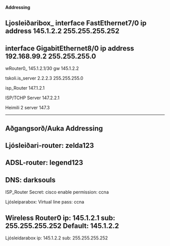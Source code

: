 **Addressing**

Ljosleiðaribox_
interface FastEthernet7/0
 ip address 145.1.2.2 255.255.255.252
-
interface GigabitEthernet8/0
 ip address 192.168.99.2 255.255.255.0
-
wRouter0_
145.1.2.1/30
gw 145.1.2.2

tskoli.is_server
2.2.2.3
255.255.255.0

isp_Router
147.1.2.1

ISP/TCHP Server
147.2.2.1

Heimili 2 server
147.3

******************
Aðgangsorð/Auka Addressing
-
Ljósleiðari-router: zelda123
-
ADSL-router: legend123
-
DNS: darksouls
-
ISP_Router Secret: cisco
enable permission: ccna

Ljósleiparabox:
Virtual line pass: ccna

Wireless Router0
ip: 145.1.2.1
sub: 255.255.255.252
Default: 145.1.2.2
-
Ljósleidarabox
ip: 145.1.2.2
sub: 255.255.255.252





